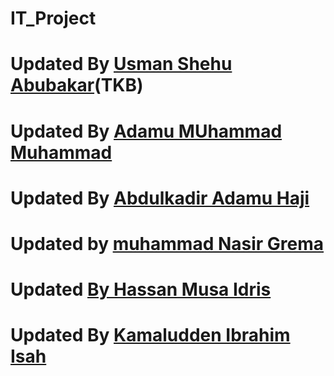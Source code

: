 # IT_Project

# Updated By [Usman Shehu Abubakar](https://github.com/usmantkb/IT_Project/activity)(TKB)
# Updated By [Adamu MUhammad Muhammad](https://github.com/AdamsGeeky)
# Updated By [Abdulkadir Adamu Haji](https://github.com/ABDULDEV-dev)
# Updated by [muhammad Nasir Grema](https://github.com/Nasirgrema/IT_Project/edit/main/README.md)
# Updated [By Hassan Musa Idris](https://github.com/hassanidris1433/IT_Project)
# Updated By [Kamaludden Ibrahim Isah](https://github.com/Kamall-Kuri)



